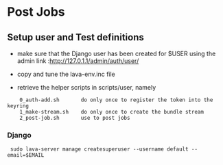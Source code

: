 # Post Jobs #

## Setup user and Test definitions ##

* make sure that the Django user has been created for $USER using the admin link :<http://127.0.1.1/admin/auth/user/>
* copy and tune the lava-env.inc file

* retrieve the helper scripts in scripts/user, namely
```
	0_auth-add.sh		do only once to register the token into the keyring
	1_make-stream.sh	do only once to create the bundle stream
	2_post-job.sh		use to post jobs
```

### Django ###

` sudo lava-server manage createsuperuser --username default --email=$EMAIL`
